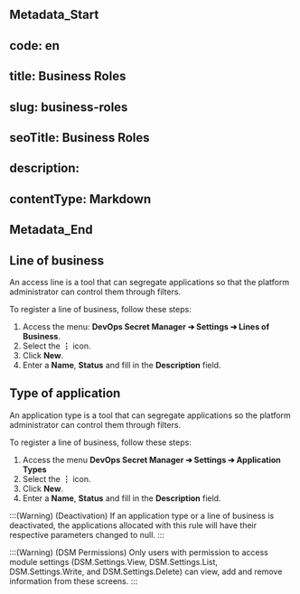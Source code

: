 ## Metadata_Start 
## code: en
## title: Business Roles 
## slug: business-roles 
## seoTitle: Business Roles 
## description:  
## contentType: Markdown 
## Metadata_End
## Line of business

An access line is a tool that can segregate applications so that the platform administrator can control them through filters.

To register a line of business, follow these steps:
1. Access the menu: **DevOps Secret Manager ➔ Settings ➔ Lines of Business**.
2. Select the **⋮** icon.
3. Click **New**.
4. Enter a **Name**, **Status** and fill in the **Description** field.

## Type of application

An application type is a tool that can segregate applications so the platform administrator can control them through filters.

To register a line of business, follow these steps:

1. Access the menu **DevOps Secret Manager ➔ Settings ➔ Application Types**
2. Select the **⋮** icon.
3. Click **New**.
4. Enter a **Name**, **Status** and fill in the **Description** field.

:::(Warning) (Deactivation)
If an application type or a line of business is deactivated, the applications allocated with this rule will have their respective parameters changed to null.
:::

:::(Warning) (DSM Permissions)
Only users with permission to access module settings (DSM.Settings.View, DSM.Settings.List, DSM.Settings.Write, and DSM.Settings.Delete) can view, add and remove information from these screens.
:::
